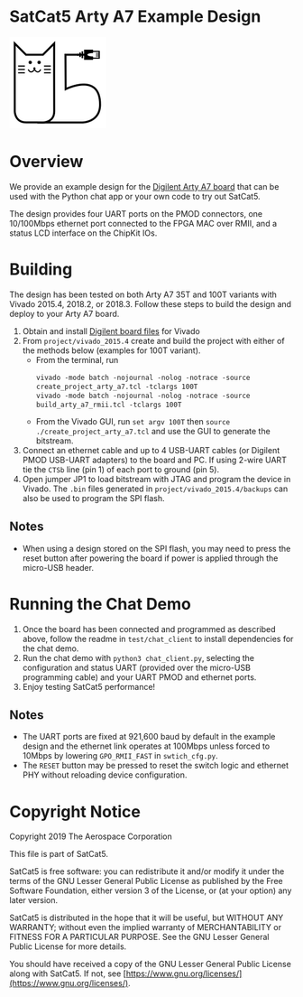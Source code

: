 # SatCat5 Arty A7 Example Design

![SatCat5 Logo](images/satcat5.svg)


# Overview

We provide an example design for the [Digilent Arty A7 board](https://reference.digilentinc.com/reference/programmable-logic/arty-a7/start) that can be used with the Python chat app or your own code to try out SatCat5.

The design provides four UART ports on the PMOD connectors, one 10/100Mbps ethernet port connected to the FPGA MAC over RMII, and a status LCD interface on the ChipKit IOs.


# Building

The design has been tested on both Arty A7 35T and 100T variants with Vivado 2015.4, 2018.2, or 2018.3.
Follow these steps to build the design and deploy to your Arty A7 board.

1. Obtain and install [Digilent board files](https://reference.digilentinc.com/vivado/installing-vivado/start) for Vivado
1. From `project/vivado_2015.4` create and build the project with either of the methods below (examples for 100T variant).
    * From the terminal, run
        ```
        vivado -mode batch -nojournal -nolog -notrace -source create_project_arty_a7.tcl -tclargs 100T
        vivado -mode batch -nojournal -nolog -notrace -source build_arty_a7_rmii.tcl -tclargs 100T
        ```
    * From the Vivado GUI, run `set argv 100T` then `source ./create_project_arty_a7.tcl` and use the GUI to generate the bitstream.
1. Connect an ethernet cable and up to 4 USB-UART cables (or Digilent PMOD USB-UART adapters) to the board and PC.
If using 2-wire UART tie the `CTSb` line (pin 1) of each port to ground (pin 5).
1. Open jumper JP1 to load bitstream with JTAG and program the device in Vivado.
The `.bin` files generated in `project/vivado_2015.4/backups` can also be used to program the SPI flash.

## Notes
* When using a design stored on the SPI flash, you may need to press the reset button after powering the board if power is applied through the micro-USB header.

# Running the Chat Demo

1. Once the board has been connected and programmed as described above, follow the readme in `test/chat_client` to install dependencies for the chat demo.
1. Run the chat demo with `python3 chat_client.py`, selecting the configuration and status UART (provided over the micro-USB programming cable) and your UART PMOD and ethernet ports.
1. Enjoy testing SatCat5 performance!

## Notes
* The UART ports are fixed at 921,600 baud by default in the example design and the ethernet link operates at 100Mbps unless forced to 10Mbps by lowering `GPO_RMII_FAST` in `swtich_cfg.py`.
* The `RESET` button may be pressed to reset the switch logic and ethernet PHY without reloading device configuration.


# Copyright Notice

Copyright 2019 The Aerospace Corporation

This file is part of SatCat5.

SatCat5 is free software: you can redistribute it and/or modify it under
the terms of the GNU Lesser General Public License as published by the
Free Software Foundation, either version 3 of the License, or (at your
option) any later version.

SatCat5 is distributed in the hope that it will be useful, but WITHOUT
ANY WARRANTY; without even the implied warranty of MERCHANTABILITY or
FITNESS FOR A PARTICULAR PURPOSE.  See the GNU Lesser General Public
License for more details.

You should have received a copy of the GNU Lesser General Public License
along with SatCat5.  If not, see [https://www.gnu.org/licenses/](https://www.gnu.org/licenses/).
